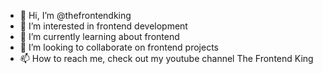 - 👋 Hi, I’m @thefrontendking
- 👀 I’m interested in frontend development
- 🌱 I’m currently learning about frontend
- 💞️ I’m looking to collaborate on frontend projects
- 📫 How to reach me, check out my youtube channel The Frontend King

<!---
thefrontendking/thefrontendking is a ✨ special ✨ repository because its `README.md` (this file) appears on your GitHub profile.
You can click the Preview link to take a look at your changes.
--->
